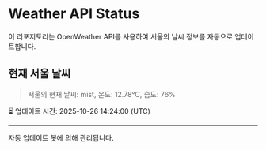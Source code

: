 
# Weather API Status

이 리포지토리는 OpenWeather API를 사용하여 서울의 날씨 정보를 자동으로 업데이트합니다.

## 현재 서울 날씨
> 서울의 현재 날씨: mist, 온도: 12.78°C, 습도: 76%

⏳ 업데이트 시간: 2025-10-26 14:24:00 (UTC)

---
자동 업데이트 봇에 의해 관리됩니다.
